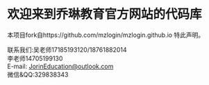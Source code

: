 # 欢迎来到乔琳教育官方网站的代码库
本项目fork自https://github.com/mzlogin/mzlogin.github.io 特此声明。

联系我们:吴老师17185193120/18761882014  
李老师14705199130  
E-mail: <JorinEducation@outlook.com>  
微信&QQ:329838343
